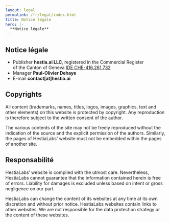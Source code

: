 ```yaml
---
layout: legal
permalink: /fr/legal/index.html
title: Notice légale
hero: |-
  **Notice légale**
---
```

## Notice légale

* Publisher <strong>hestia.ai LLC</strong>, registered in the Commercial Register \
  of the Canton of Geneva [IDE CHE-416.261.732](https://www.zefix.ch/en/search/entity/list/firm/1224854?name=hestia.ai&searchType=exact)
* Manager <strong>Paul-Olivier Dehaye</strong>
* E-mail <strong>contact\[at]hestia.ai</strong>

## Copyrights

All content (trademarks, names, titles, logos, images, graphics, text and other elements) on this website is protected by copyright. Any reproduction is therefore subject to the written consent of the author.

The various contents of the site may not be freely reproduced without the indication of the source and the explicit permission of the authors. Similarly, the pages of HestiaLabs’ website must not be embedded within the pages of another site.

## Responsabilité

HestiaLabs’ website is compiled with the utmost care. Nevertheless, HestiaLabs cannot guarantee that the information contained herein is free of errors. Liability for damages is excluded unless based on intent or gross negligence on our part.

HestiaLabs can change the content of its websites at any time at its own discretion and without prior notice. HestiaLabs websites contain links to other websites. We are not responsible for the data protection strategy or the content of these websites.